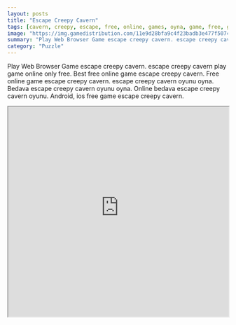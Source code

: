 ```yaml
---
layout: posts
title: "Escape Creepy Cavern"
tags: [cavern, creepy, escape, free, online, games, oyna, game, free, games, play, play, games]
image: "https://img.gamedistribution.com/11e9d28bfa9c4f23badb3e477f5074de.jpg"
summary: "Play Web Browser Game escape creepy cavern. escape creepy cavern play game online only free. Best free online game escape creepy cavern. Free online game escape creepy cavern. escape creepy cavern oyunu oyna. Bedava escape creepy cavern oyunu oyna. Online bedava escape creepy cavern oyunu. Android, ios free game escape creepy cavern."
category: "Puzzle"
---
```


Play Web Browser Game escape creepy cavern. escape creepy cavern play game online only free. Best free online game escape creepy cavern. Free online game escape creepy cavern. escape creepy cavern oyunu oyna. Bedava escape creepy cavern oyunu oyna. Online bedava escape creepy cavern oyunu. Android, ios free game escape creepy cavern.

<iframe width="100%" height="480px;" src="https://flash.gamedistribution.com?game=11e9d28bfa9c4f23badb3e477f5074de"></iframe>